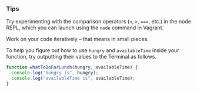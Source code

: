 ### Tips
Try experimenting with the comparison operators (`<`, `>`, `===`, etc.) in the node REPL, which you can launch using the `node` command in Vagrant.

Work on your code iteratively – that means in small pieces. 

To help you figure out how to use `hungry` and `availableTime` inside your function, try outputting their values to the Terminal as follows.
`````javascript
function whatToDoForLunch(hungry, availableTime) {
  console.log("hungry is", hungry);
  console.log("availableTime is", availableTime);
}
`````
